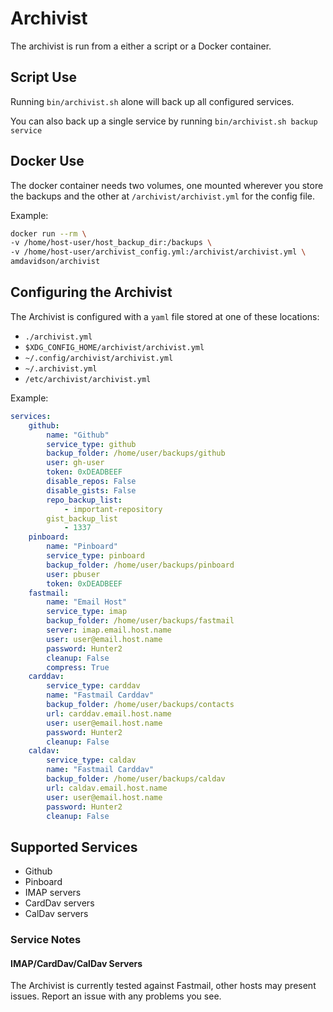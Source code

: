 # Archivist 

The archivist is run from a either a script or a Docker container.

## Script Use
Running `bin/archivist.sh` alone will back up all configured services.

You can also back up a single service by running `bin/archivist.sh backup service`

## Docker Use

The docker container needs two volumes, one mounted wherever you store the backups and 
the other at `/archivist/archivist.yml` for the config file.

Example:
```bash
docker run --rm \
-v /home/host-user/host_backup_dir:/backups \
-v /home/host-user/archivist_config.yml:/archivist/archivist.yml \
amdavidson/archivist
```


## Configuring the Archivist

The Archivist is configured with a `yaml` file stored at one of these locations:
- `./archivist.yml`
- `$XDG_CONFIG_HOME/archivist/archivist.yml`
- `~/.config/archivist/archivist.yml`
- `~/.archivist.yml`
- `/etc/archivist/archivist.yml`

Example:
```yaml
services:
    github:
        name: "Github"
        service_type: github
        backup_folder: /home/user/backups/github
        user: gh-user 
        token: 0xDEADBEEF
        disable_repos: False
        disable_gists: False
        repo_backup_list:
            - important-repository
        gist_backup_list
            - 1337
    pinboard:
        name: "Pinboard"
        service_type: pinboard
        backup_folder: /home/user/backups/pinboard
        user: pbuser
        token: 0xDEADBEEF
    fastmail:
        name: "Email Host"
        service_type: imap
        backup_folder: /home/user/backups/fastmail
        server: imap.email.host.name
        user: user@email.host.name 
        password: Hunter2 
        cleanup: False
        compress: True
    carddav:
        service_type: carddav
        name: "Fastmail Carddav"
        backup_folder: /home/user/backups/contacts
        url: carddav.email.host.name
        user: user@email.host.name 
        password: Hunter2 
        cleanup: False
    caldav:
        service_type: caldav
        name: "Fastmail Carddav"
        backup_folder: /home/user/backups/caldav
        url: caldav.email.host.name
        user: user@email.host.name 
        password: Hunter2 
        cleanup: False
```

## Supported Services

- Github
- Pinboard
- IMAP servers
- CardDav servers
- CalDav servers

### Service Notes

#### IMAP/CardDav/CalDav Servers
The Archivist is currently tested against Fastmail, other hosts may present issues. Report an issue with any problems you see.
